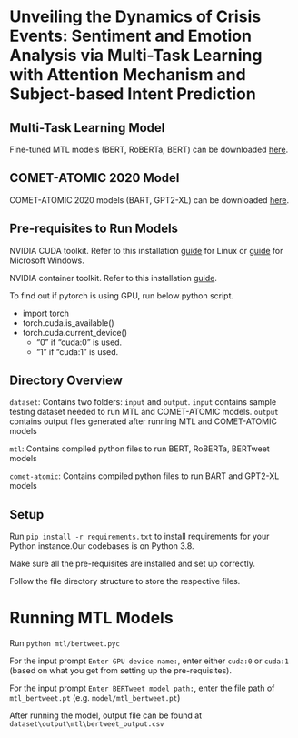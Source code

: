 # Unveiling the Dynamics of Crisis Events: Sentiment and Emotion Analysis via Multi-Task Learning with Attention Mechanism and Subject-based Intent Prediction

## Multi-Task Learning Model

Fine-tuned MTL models (BERT, RoBERTa, BERT) can be downloaded [here](https://drive.google.com/drive/folders/1xNaOG-4VS2emW2N7IStLm-E2EzAltbde?usp=sharing).

## COMET-ATOMIC 2020 Model

COMET-ATOMIC 2020 models (BART, GPT2-XL) can be downloaded [here](https://github.com/allenai/comet-atomic-2020).


## Pre-requisites to Run Models

NVIDIA CUDA toolkit. Refer to this installation [guide](https://docs.nvidia.com/cuda/cuda-installation-guide-linux/index.html) for Linux or [guide](https://docs.nvidia.com/cuda/cuda-installation-guide-microsoft-windows/index.html) for Microsoft Windows.

NVIDIA container toolkit. Refer to this installation [guide](https://docs.nvidia.com/datacenter/cloud-native/container-toolkit/latest/install-guide.html).

To find out if pytorch is using GPU, run below python script.
  * import torch
  * torch.cuda.is_available()
  * torch.cuda.current_device()
      * “0” if “cuda:0” is used.
      * “1” if “cuda:1” is used.

## Directory Overview
`dataset`: Contains two folders: `input` and `output`. `input` contains sample testing dataset needed to run MTL and COMET-ATOMIC models. `output` contains output files generated after running MTL and COMET-ATOMIC models

`mtl`: Contains compiled python files to run BERT, RoBERTa, BERTweet models

`comet-atomic`: Contains compiled python files to run BART and GPT2-XL models


## Setup
Run `pip install -r requirements.txt` to install requirements for your Python instance.Our codebases is on Python 3.8.

Make sure all the pre-requisites are installed and set up correctly. 

Follow the file directory structure to store the respective files. 

# Running MTL Models

Run `python mtl/bertweet.pyc` 

For the input prompt `Enter GPU device name:`, enter either `cuda:0` or `cuda:1` (based on what you get from setting up the pre-requisites). 

For the input prompt `Enter BERTweet model path:`, enter the file path of `mtl_bertweet.pt` (e.g. `model/mtl_bertweet.pt`)

After running the model, output file can be found at `dataset\output\mtl\bertweet_output.csv`










